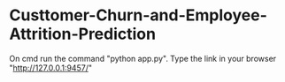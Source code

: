# Custtomer-Churn-and-Employee-Attrition-Prediction
On cmd run the command "python app.py".
Type the link in your browser "http://127.0.0.1:9457/"
